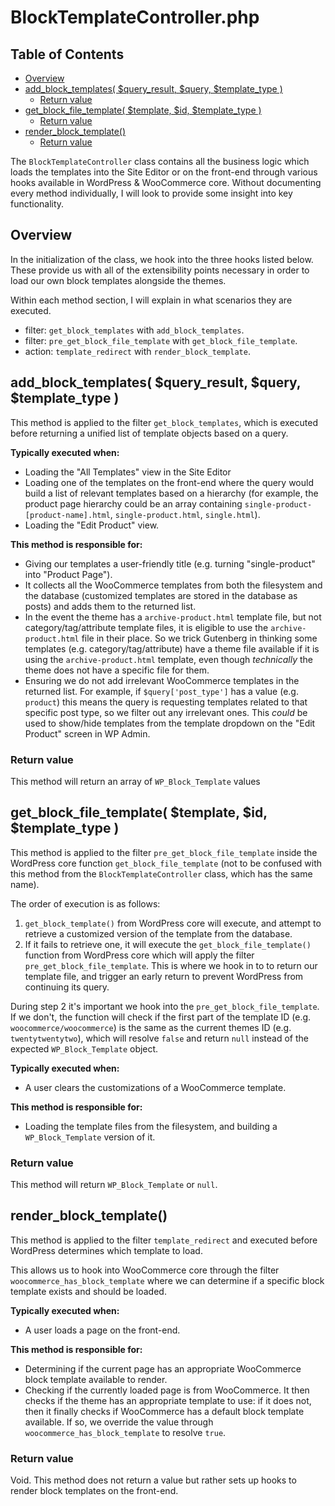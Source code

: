 # BlockTemplateController.php <!-- omit in toc -->

## Table of Contents <!-- omit in toc -->

-   [Overview](#overview)
-   [add_block_templates( $query_result, $query, \$template_type )](#add_block_templates-query_result-query-template_type-)
    -   [Return value](#return-value)
-   [get_block_file_template( $template, $id, \$template_type )](#get_block_file_template-template-id-template_type-)
    -   [Return value](#return-value-1)
-   [render_block_template()](#render_block_template)
    -   [Return value](#return-value-2)

The `BlockTemplateController` class contains all the business logic which loads the templates into the Site Editor or on the front-end through various hooks available in WordPress & WooCommerce core. Without documenting every method individually, I will look to provide some insight into key functionality.

## Overview

In the initialization of the class, we hook into the three hooks listed below. These provide us with all of the extensibility points necessary in order to load our own block templates alongside the themes.

Within each method section, I will explain in what scenarios they are executed.

-   filter: `get_block_templates` with `add_block_templates`.
-   filter: `pre_get_block_file_template` with `get_block_file_template`.
-   action: `template_redirect` with `render_block_template`.

## add_block_templates( $query_result, $query, \$template_type )

This method is applied to the filter `get_block_templates`, which is executed before returning a unified list of template objects based on a query.

**Typically executed when:**

-   Loading the "All Templates" view in the Site Editor
-   Loading one of the templates on the front-end where the query would build a list of relevant templates based on a hierarchy (for example, the product page hierarchy could be an array containing `single-product-[product-name].html`, `single-product.html`, `single.html`).
-   Loading the "Edit Product" view.

**This method is responsible for:**

-   Giving our templates a user-friendly title (e.g. turning "single-product" into "Product Page").
-   It collects all the WooCommerce templates from both the filesystem and the database (customized templates are stored in the database as posts) and adds them to the returned list.
-   In the event the theme has a `archive-product.html` template file, but not category/tag/attribute template files, it is eligible to use the `archive-product.html` file in their place. So we trick Gutenberg in thinking some templates (e.g. category/tag/attribute) have a theme file available if it is using the `archive-product.html` template, even though _technically_ the theme does not have a specific file for them.
-   Ensuring we do not add irrelevant WooCommerce templates in the returned list. For example, if `$query['post_type']` has a value (e.g. `product`) this means the query is requesting templates related to that specific post type, so we filter out any irrelevant ones. This _could_ be used to show/hide templates from the template dropdown on the "Edit Product" screen in WP Admin.

### Return value

This method will return an array of `WP_Block_Template` values

## get_block_file_template( $template, $id, \$template_type )

This method is applied to the filter `pre_get_block_file_template` inside the WordPress core function `get_block_file_template` (not to be confused with this method from the `BlockTemplateController` class, which has the same name).

The order of execution is as follows:

1. `get_block_template()` from WordPress core will execute, and attempt to retrieve a customized version of the template from the database.
2. If it fails to retrieve one, it will execute the `get_block_file_template()` function from WordPress core which will apply the filter `pre_get_block_file_template`. This is where we hook in to to return our template file, and trigger an early return to prevent WordPress from continuing its query.

During step 2 it's important we hook into the `pre_get_block_file_template`. If we don't, the function will check if the first part of the template ID (e.g. `woocommerce/woocommerce`) is the same as the current themes ID (e.g. `twentytwentytwo`), which will resolve `false` and return `null` instead of the expected `WP_Block_Template` object.

**Typically executed when:**

-   A user clears the customizations of a WooCommerce template.

**This method is responsible for:**

-   Loading the template files from the filesystem, and building a `WP_Block_Template` version of it.

### Return value

This method will return `WP_Block_Template` or `null`.

## render_block_template()

This method is applied to the filter `template_redirect` and executed before WordPress determines which template to load.

This allows us to hook into WooCommerce core through the filter `woocommerce_has_block_template` where we can determine if a specific block template exists and should be loaded.

**Typically executed when:**

-   A user loads a page on the front-end.

**This method is responsible for:**

-   Determining if the current page has an appropriate WooCommerce block template available to render.
-   Checking if the currently loaded page is from WooCommerce. It then checks if the theme has an appropriate template to use: if it does not, then it finally checks if WooCommerce has a default block template available. If so, we override the value through `woocommerce_has_block_template` to resolve `true`.

### Return value

Void. This method does not return a value but rather sets up hooks to render block templates on the front-end.
